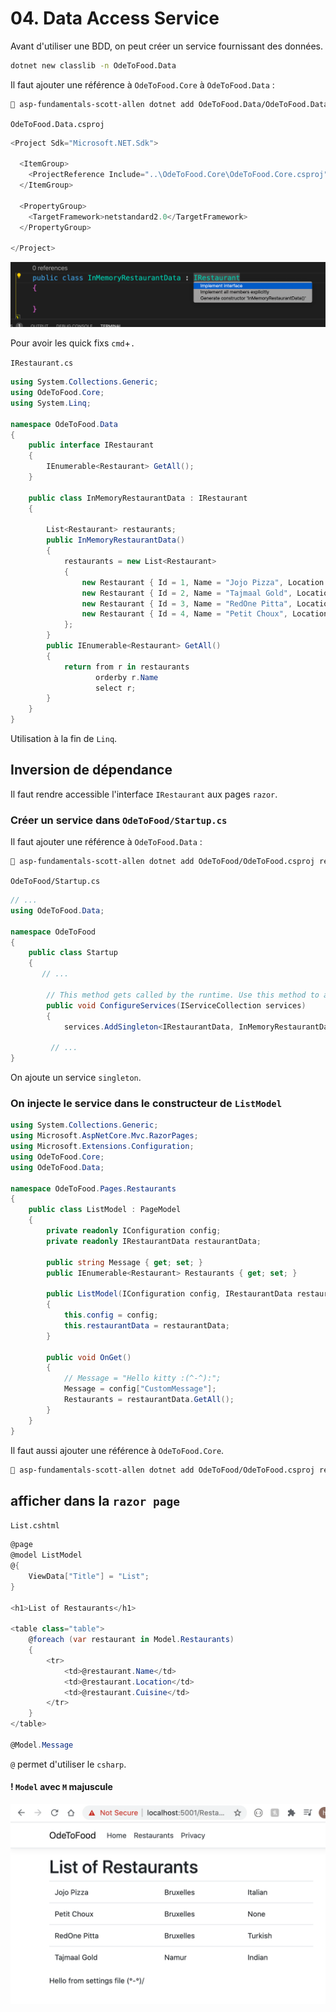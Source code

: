 # 04. Data Access Service

Avant d'utiliser une BDD, on peut créer un service fournissant des données.

```bash
dotnet new classlib -n OdeToFood.Data
```

Il faut ajouter une référence à `OdeToFood.Core` à `OdeToFood.Data` :

```bash
🦄 asp-fundamentals-scott-allen dotnet add OdeToFood.Data/OdeToFood.Data.csproj reference OdeToFood.Core/OdeToFood.Core.csproj
```

`OdeToFood.Data.csproj`

```csharp
<Project Sdk="Microsoft.NET.Sdk">

  <ItemGroup>
    <ProjectReference Include="..\OdeToFood.Core\OdeToFood.Core.csproj" />
  </ItemGroup>

  <PropertyGroup>
    <TargetFramework>netstandard2.0</TargetFramework>
  </PropertyGroup>

</Project>
```

<img src="assets/Screenshot2020-10-28at11.35.08.png" alt="Screenshot 2020-10-28 at 11.35.08" style="zoom:50%;" />

Pour avoir les quick fixs `cmd`+`.`

`IRestaurant.cs`

```csharp
using System.Collections.Generic;
using OdeToFood.Core;
using System.Linq;

namespace OdeToFood.Data
{
    public interface IRestaurant
    {
        IEnumerable<Restaurant> GetAll();
    }

    public class InMemoryRestaurantData : IRestaurant
    {

        List<Restaurant> restaurants;
        public InMemoryRestaurantData()
        {
            restaurants = new List<Restaurant>
            {
                new Restaurant { Id = 1, Name = "Jojo Pizza", Location = "Bruxelles", Cuisine = CuisineType.Italian},
                new Restaurant { Id = 2, Name = "Tajmaal Gold", Location = "Namur", Cuisine = CuisineType.Indian},
                new Restaurant { Id = 3, Name = "RedOne Pitta", Location = "Bruxelles", Cuisine = CuisineType.Turkish},
                new Restaurant { Id = 4, Name = "Petit Choux", Location = "Bruxelles", Cuisine = CuisineType.None},
            };
        }
        public IEnumerable<Restaurant> GetAll()
        {
            return from r in restaurants
                   orderby r.Name
                   select r;
        }
    }
}
```

Utilisation à la fin de `Linq`.

## Inversion de dépendance

Il faut rendre accessible l'interface `IRestaurant` aux pages `razor`.

### Créer un service dans `OdeToFood/Startup.cs`

Il faut ajouter une référence à `OdeToFood.Data` :

```bash
🦄 asp-fundamentals-scott-allen dotnet add OdeToFood/OdeToFood.csproj reference OdeToFood.Data/OdeToFood.Data.csproj
```

`OdeToFood/Startup.cs`

```csharp
// ...
using OdeToFood.Data;

namespace OdeToFood
{
    public class Startup
    {
       // ...

        // This method gets called by the runtime. Use this method to add services to the container.
        public void ConfigureServices(IServiceCollection services)
        {
            services.AddSingleton<IRestaurantData, InMemoryRestaurantData>();

         // ...
}
```

On ajoute un service `singleton`.

### On injecte le service dans le constructeur de `ListModel`

```cs
using System.Collections.Generic;
using Microsoft.AspNetCore.Mvc.RazorPages;
using Microsoft.Extensions.Configuration;
using OdeToFood.Core;
using OdeToFood.Data;

namespace OdeToFood.Pages.Restaurants
{
    public class ListModel : PageModel
    {
        private readonly IConfiguration config;
        private readonly IRestaurantData restaurantData;

        public string Message { get; set; }
        public IEnumerable<Restaurant> Restaurants { get; set; }

        public ListModel(IConfiguration config, IRestaurantData restaurantData)
        {
            this.config = config;
            this.restaurantData = restaurantData;
        }

        public void OnGet()
        {
            // Message = "Hello kitty :(^-^):";
            Message = config["CustomMessage"];
            Restaurants = restaurantData.GetAll();
        }
    }
}
```

Il faut aussi ajouter une référence à `OdeToFood.Core`.

```bash
🦄 asp-fundamentals-scott-allen dotnet add OdeToFood/OdeToFood.csproj reference OdeToFood.Core/OdeToFood.Core.csproj
```

## afficher dans la `razor page`

`List.cshtml`

```csharp
@page
@model ListModel
@{
    ViewData["Title"] = "List";
}

<h1>List of Restaurants</h1>

<table class="table">
    @foreach (var restaurant in Model.Restaurants)
    {
        <tr>
            <td>@restaurant.Name</td>
            <td>@restaurant.Location</td>
            <td>@restaurant.Cuisine</td>
        </tr>
    }
</table>

@Model.Message
```

`@` permet d'utiliser le `csharp`.

#### ! `Model` avec `M` majuscule

<img src="assets/Screenshot2020-10-28at12.18.31.png" alt="Screenshot 2020-10-28 at 12.18.31" style="zoom:50%;" />
